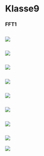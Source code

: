 # Klasse9

### FFT1
![](Klasse9/1.png)
---
![](Klasse9/2.png)
---
![](Klasse9/3.png)
---
![](Klasse9/2.png)
---
![](Klasse9/5.png)
---
![](Klasse9/6.png)
---
![](Klasse9/7.png)
---
![](Klasse9/8.png)
---
![](Klasse9/9.png)
